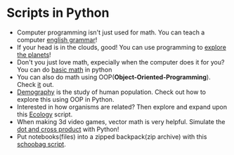 # Scripts in Python

- Computer programming isn't just used for math. You can teach a computer [english grammar](https://github.com/TutorialDoctor/Scripts-for-Kids/blob/master/Python/english_grammar.py)!
- If your head is in the clouds, good! You can use programming to [explore the planets](https://github.com/TutorialDoctor/Scripts-for-Kids/blob/master/Python/astronomy.py)!
- Don't you just love math, expecially when the computer does it for you? You can do [basic math](https://github.com/TutorialDoctor/Scripts-for-Kids/blob/master/Python/math_basic.py) in python
- You can also do math using OOP(**Object-Oriented-Programming**). Check [it](https://github.com/TutorialDoctor/Scripts-for-Kids/blob/master/Python/math_OOP.py) out.
- [Demography](https://github.com/TutorialDoctor/Scripts-for-Kids/blob/master/Python/demography.py) is the study of human population. Check out how to explore this using OOP in Python.
- Interested in how organisms are related? Then explore and expand upon this [Ecology](https://github.com/TutorialDoctor/Scripts-for-Kids/blob/master/Python/ecology.py) script.
- When making 3d video games, vector math is very helpful. Simulate the [dot and cross product](https://github.com/TutorialDoctor/Scripts-for-Kids/blob/master/Python/dotAndCross.py) with Python!
- Put notebooks(files) into a zipped backpack(zip archive) with this [schoobag script](https://github.com/TutorialDoctor/Scripts-for-Kids/blob/master/Python/schoolbag.py).
